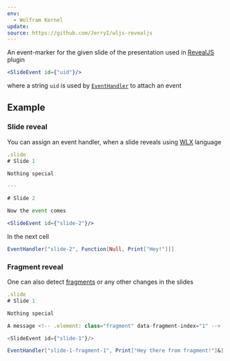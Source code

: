 ```yaml
---
env:
  - Wolfram Kernel
update: 
source: https://github.com/JerryI/wljs-revealjs
---
```

An event-marker for the given slide of the presentation used in [RevealJS](https://github.com/JerryI/wljs-revealjs) plugin
```jsx
<SlideEvent id={"uid"}/>
```
where a string `uid` is used by [`EventHandler`](../../Events/EventHandler.md) to attach an event

## Example
### Slide reveal
You can assign an event handler, when a slide reveals using [WLX](../../../../../wlx/basics.md) language

```jsx
.slide
# Slide 1

Nothing special

---

# Slide 2

Now the event comes

<SlideEvent id={"slide-2"}/>
```

In the next cell
```mathematica
EventHandler["slide-2", Function[Null, Print["Hey!"]]]
```

### Fragment reveal
One can also detect [fragments](https://revealjs.com/fragments/) or any other changes in the slides

```jsx
.slide
# Slide 1

Nothing special

A message <!-- .element: class="fragment" data-fragment-index="1" -->

<SlideEvent id={"slide-1"}/>
```

```mathematica
EventHandler["slide-1-fragment-1", Print["Hey there from fragment!"]&]
```